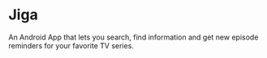 Jiga
======================
An Android App that lets you search, find information and get new episode reminders for your favorite TV series.

